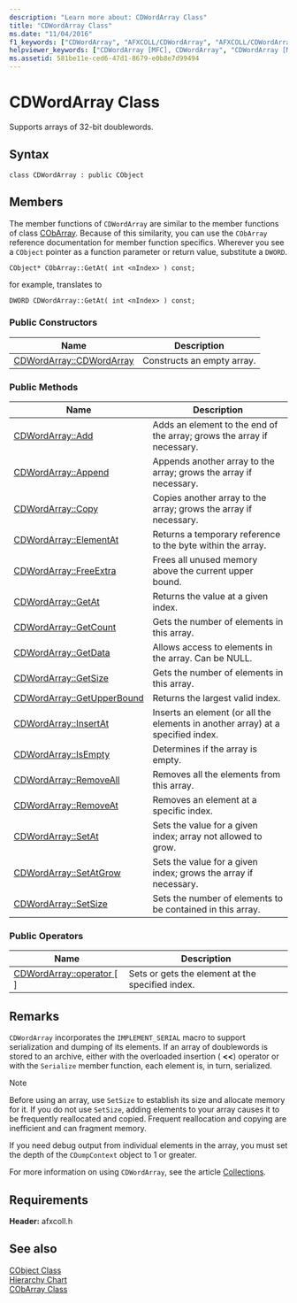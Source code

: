 ```yaml
---
description: "Learn more about: CDWordArray Class"
title: "CDWordArray Class"
ms.date: "11/04/2016"
f1_keywords: ["CDWordArray", "AFXCOLL/CDWordArray", "AFXCOLL/CDWordArray::CDWordArray", "AFXCOLL/CDWordArray::Add", "AFXCOLL/CDWordArray::Append", "AFXCOLL/CDWordArray::Copy", "AFXCOLL/CDWordArray::ElementAt", "AFXCOLL/CDWordArray::FreeExtra", "AFXCOLL/CDWordArray::GetAt", "AFXCOLL/CDWordArray::GetCount", "AFXCOLL/CDWordArray::GetData", "AFXCOLL/CDWordArray::GetSize", "AFXCOLL/CDWordArray::GetUpperBound", "AFXCOLL/CDWordArray::InsertAt", "AFXCOLL/CDWordArray::IsEmpty", "AFXCOLL/CDWordArray::RemoveAll", "AFXCOLL/CDWordArray::RemoveAt", "AFXCOLL/CDWordArray::SetAt", "AFXCOLL/CDWordArray::SetAtGrow", "AFXCOLL/CDWordArray::SetSize"]
helpviewer_keywords: ["CDWordArray [MFC], CDWordArray", "CDWordArray [MFC], Add", "CDWordArray [MFC], Append", "CDWordArray [MFC], Copy", "CDWordArray [MFC], ElementAt", "CDWordArray [MFC], FreeExtra", "CDWordArray [MFC], GetAt", "CDWordArray [MFC], GetCount", "CDWordArray [MFC], GetData", "CDWordArray [MFC], GetSize", "CDWordArray [MFC], GetUpperBound", "CDWordArray [MFC], InsertAt", "CDWordArray [MFC], IsEmpty", "CDWordArray [MFC], RemoveAll", "CDWordArray [MFC], RemoveAt", "CDWordArray [MFC], SetAt", "CDWordArray [MFC], SetAtGrow", "CDWordArray [MFC], SetSize"]
ms.assetid: 581be11e-ced6-47d1-8679-e0b8e7d99494
---
```

# CDWordArray Class

Supports arrays of 32-bit doublewords.

## Syntax

```
class CDWordArray : public CObject
```

## Members

The member functions of `CDWordArray` are similar to the member functions of class [CObArray](../../mfc/reference/cobarray-class.md). Because of this similarity, you can use the `CObArray` reference documentation for member function specifics. Wherever you see a `CObject` pointer as a function parameter or return value, substitute a `DWORD`.

`CObject* CObArray::GetAt( int <nIndex> ) const;`

for example, translates to

`DWORD CDWordArray::GetAt( int <nIndex> ) const;`

### Public Constructors

|Name|Description|
|----------|-----------------|
|[CDWordArray::CDWordArray](../../mfc/reference/cobarray-class.md#cobarray)|Constructs an empty array.|

### Public Methods

|Name|Description|
|----------|-----------------|
|[CDWordArray::Add](../../mfc/reference/cobarray-class.md#add)|Adds an element to the end of the array; grows the array if necessary.|
|[CDWordArray::Append](../../mfc/reference/cobarray-class.md#append)|Appends another array to the array; grows the array if necessary.|
|[CDWordArray::Copy](../../mfc/reference/cobarray-class.md#copy)|Copies another array to the array; grows the array if necessary.|
|[CDWordArray::ElementAt](../../mfc/reference/cobarray-class.md#elementat)|Returns a temporary reference to the byte within the array.|
|[CDWordArray::FreeExtra](../../mfc/reference/cobarray-class.md#freeextra)|Frees all unused memory above the current upper bound.|
|[CDWordArray::GetAt](../../mfc/reference/cobarray-class.md#getat)|Returns the value at a given index.|
|[CDWordArray::GetCount](../../mfc/reference/cobarray-class.md#getcount)|Gets the number of elements in this array.|
|[CDWordArray::GetData](../../mfc/reference/cobarray-class.md#getdata)|Allows access to elements in the array. Can be NULL.|
|[CDWordArray::GetSize](../../mfc/reference/cobarray-class.md#getsize)|Gets the number of elements in this array.|
|[CDWordArray::GetUpperBound](../../mfc/reference/cobarray-class.md#getupperbound)|Returns the largest valid index.|
|[CDWordArray::InsertAt](../../mfc/reference/cobarray-class.md#insertat)|Inserts an element (or all the elements in another array) at a specified index.|
|[CDWordArray::IsEmpty](../../mfc/reference/cobarray-class.md#isempty)|Determines if the array is empty.|
|[CDWordArray::RemoveAll](../../mfc/reference/cobarray-class.md#removeall)|Removes all the elements from this array.|
|[CDWordArray::RemoveAt](../../mfc/reference/cobarray-class.md#removeat)|Removes an element at a specific index.|
|[CDWordArray::SetAt](../../mfc/reference/cobarray-class.md#setat)|Sets the value for a given index; array not allowed to grow.|
|[CDWordArray::SetAtGrow](../../mfc/reference/cobarray-class.md#setatgrow)|Sets the value for a given index; grows the array if necessary.|
|[CDWordArray::SetSize](../../mfc/reference/cobarray-class.md#setsize)|Sets the number of elements to be contained in this array.|

### Public Operators

|Name|Description|
|----------|-----------------|
|[CDWordArray::operator \[ \]](../../mfc/reference/cobarray-class.md#operator_at)|Sets or gets the element at the specified index.|

## Remarks

`CDWordArray` incorporates the `IMPLEMENT_SERIAL` macro to support serialization and dumping of its elements. If an array of doublewords is stored to an archive, either with the overloaded insertion ( **<<**) operator or with the `Serialize` member function, each element is, in turn, serialized.

> [!NOTE]
> Before using an array, use `SetSize` to establish its size and allocate memory for it. If you do not use `SetSize`, adding elements to your array causes it to be frequently reallocated and copied. Frequent reallocation and copying are inefficient and can fragment memory.

If you need debug output from individual elements in the array, you must set the depth of the `CDumpContext` object to 1 or greater.

For more information on using `CDWordArray`, see the article [Collections](../../mfc/collections.md).

## Requirements

**Header:** afxcoll.h

## See also

[CObject Class](../../mfc/reference/cobject-class.md)<br/>
[Hierarchy Chart](../../mfc/hierarchy-chart.md)<br/>
[CObArray Class](../../mfc/reference/cobarray-class.md)
